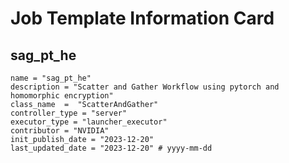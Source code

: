 # Job Template Information Card

## sag_pt_he
    name = "sag_pt_he"
    description = "Scatter and Gather Workflow using pytorch and homomorphic encryption" 
    class_name  =  "ScatterAndGather"
    controller_type = "server"
    executor_type = "launcher_executor"
    contributor = "NVIDIA"
    init_publish_date = "2023-12-20"
    last_updated_date = "2023-12-20" # yyyy-mm-dd
